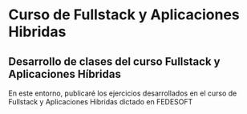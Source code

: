 Curso de Fullstack y Aplicaciones Hibridas
=======

## Desarrollo de clases del curso Fullstack y Aplicaciones Híbridas

En este entorno, publicaré los ejercicios desarrollados en el curso de Fullstack y Aplicaciones Hibridas dictado en FEDESOFT
